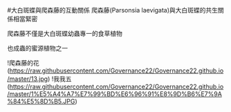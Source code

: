 #大白斑蝶與爬森藤的互動關係
爬森藤(Parsonsia laevigata)與大白斑蝶的共生關係相當緊密

爬森藤不僅是大白斑蝶幼蟲專一的食草植物

也成蟲的蜜源植物之一








!爬森藤的花 (https://raw.githubusercontent.com/Governance22/Governance22.github.io/master/13.jpg)
!我我五(https://raw.githubusercontent.com/Governance22/Governance22.github.io/master/1%E5%A4%A7%E7%99%BD%E6%96%91%E8%9D%B6%E7%9A%84%E5%8D%B5.JPG)

